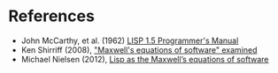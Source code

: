# References
- John McCarthy, et al. (1962) [LISP 1.5 Programmer's Manual](https://www.google.com.mx/url?sa=t&rct=j&q=&esrc=s&source=web&cd=1&cad=rja&uact=8&ved=0ahUKEwjr1ubXwrnWAhUJ2mMKHQceCrsQFggoMAA&url=http%3A%2F%2Fwww.softwarepreservation.org%2Fprojects%2FLISP%2Fbook%2FLISP%25201.5%2520Programmers%2520Manual.pdf&usg=AFQjCNGJVO_CN6X9q-MaJ0X2qWcJUEOxLw)
- Ken Shirriff (2008), ["Maxwell's equations of software" examined](http://www.righto.com/2008/07/maxwells-equations-of-software-examined.html)
- Michael Nielsen (2012), [Lisp as the Maxwell’s equations of software](http://www.michaelnielsen.org/ddi/lisp-as-the-maxwells-equations-of-software/)